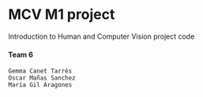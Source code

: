 # MCV M1 project
Introduction to Human and Computer Vision project code

#### Team 6

    Gemma Canet Tarrés
    Oscar Mañas Sanchez
    María Gil Aragones
